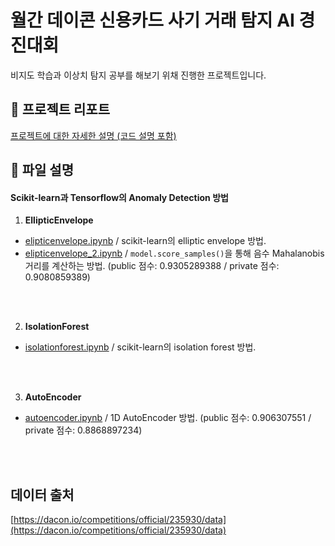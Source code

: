 # 월간 데이콘 신용카드 사기 거래 탐지 AI 경진대회 
비지도 학습과 이상치 탐지 공부를 해보기 위채 진행한 프로젝트입니다.  

## 📝 프로젝트 리포트
[프로젝트에 대한 자세한 설명 (코드 설명 포함)](https://cooing-howler-35f.notion.site/AI-790b3a199c8445e38a4768004c5f0125)  

## 📂 파일 설명 
#### Scikit-learn과 Tensorflow의 Anomaly Detection 방법
1. **EllipticEnvelope**  
  - [elipticenvelope.ipynb](https://github.com/2hg7274/Competition/blob/main/Dacon/Credit_fraud_detectoin/elipticenvelope.ipynb) / scikit-learn의 elliptic envelope 방법.  
  - [elipticenvelope_2.ipynb](https://github.com/2hg7274/Competition/blob/main/Dacon/Credit_fraud_detectoin/elipticenvelope_2.ipynb) / `model.score_samples()`을 통해 음수 Mahalanobis 거리를 계산하는 방법. (public 점수: 0.9305289388
/ private 점수: 0.9080859389)  

</br>  
</br>  

2. **IsolationForest**  
  - [isolationforest.ipynb](https://github.com/2hg7274/Competition/blob/main/Dacon/Credit_fraud_detectoin/isolationforest.ipynb) / scikit-learn의 isolation forest 방법.  

</br>   
</br>  

3. **AutoEncoder**  
  - [autoencoder.ipynb](https://github.com/2hg7274/Side_Project/blob/main/Dacon/Credit_fraud_detectoin/autoencoder.ipynb) / 1D AutoEncoder 방법. (public 점수: 0.906307551 / private 점수: 0.8868897234)  

</br>   
</br>  

## 데이터 출처 
[https://dacon.io/competitions/official/235930/data](https://dacon.io/competitions/official/235930/data)
